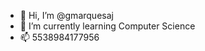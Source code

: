 - 👋 Hi, I’m @gmarquesaj
- 🌱 I’m currently learning Computer Science
- 📫 5538984177956

<!---
gmarquesaj/gmarquesaj is a ✨ special ✨ repository because its `README.md` (this file) appears on your GitHub profile.
You can click the Preview link to take a look at your changes.
--->
